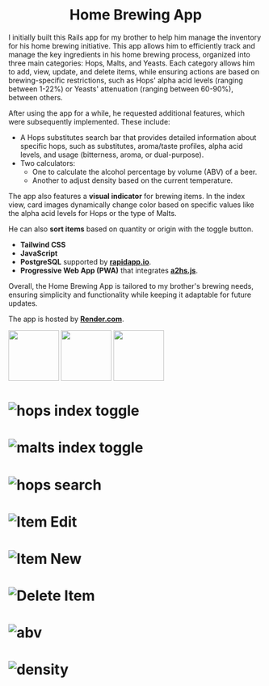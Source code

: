 <h1 align="center">
  Home Brewing App
</h1>

I initially built this Rails app for my brother to help him manage the inventory for his home brewing initiative. This app allows him to efficiently track and manage the key ingredients in his home brewing process, organized into three main categories: Hops, Malts, and Yeasts. Each category allows him to add, view, update, and delete items, while ensuring actions are based on brewing-specific restrictions, such as Hops' alpha acid levels (ranging between 1-22%) or Yeasts' attenuation (ranging between 60-90%), between others.

After using the app for a while, he requested additional features, which were subsequently implemented. These include:

- A Hops substitutes search bar that provides detailed information about specific hops, such as substitutes, aroma/taste profiles, alpha acid levels, and usage (bitterness, aroma, or dual-purpose).
- Two calculators:
    - One to calculate the alcohol percentage by volume (ABV) of a beer.
    - Another to adjust density based on the current temperature.

The app also features a **visual indicator** for brewing items. In the index view, card images dynamically change color based on specific values like the alpha acid levels for Hops or the type of Malts.

He can also **sort items** based on quantity or origin with the toggle button.

- **Tailwind CSS**
- **JavaScript**
- **PostgreSQL** supported by [**rapidapp.io**](https://rapidapp.io/).
- **Progressive Web App (PWA)** that integrates [**a2hs.js**](https://github.com/koddr/a2hs.js/).

Overall, the Home Brewing App is tailored to my brother's brewing needs, ensuring simplicity and functionality while keeping it adaptable for future updates.

The app is hosted by [**Render.com**](https://render.com/).

<p float="left">
  <img src="/bc2db380-61b1-4fc0-8a84-b2731c37fed6.png" width="100" />
  <img src="/github.com/user-attachments/assets/962d0449-b634-4239-bec7-a1ea9e016bac.png" width="100" /> 
  <img src="/github.com/user-attachments/assets/edf2ea2d-3890-45eb-a91c-0a537320e75e.png" width="100" />
</p>

# ![hops index toggle](https://github.com/user-attachments/assets/bc2db380-61b1-4fc0-8a84-b2731c37fed6)

# ![malts index toggle](https://github.com/user-attachments/assets/962d0449-b634-4239-bec7-a1ea9e016bac)

# ![hops search](https://github.com/user-attachments/assets/edf2ea2d-3890-45eb-a91c-0a537320e75e)

# ![Item Edit](https://github.com/user-attachments/assets/0207e118-2bb2-4a94-8c4d-5bc3178e04b4)

# ![Item New](https://github.com/user-attachments/assets/20cfb121-431b-43e0-bd92-31242774d93d)

# ![Delete Item](https://github.com/user-attachments/assets/75cbfaea-8344-4e3c-8bc3-8adef754cd62)

# ![abv](https://github.com/user-attachments/assets/2015b201-9f0b-4cb8-8c88-d0779983ff41)

# ![density](https://github.com/user-attachments/assets/a57b45bc-6361-4fdf-9767-137d9fd45528)
